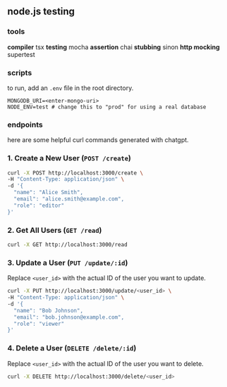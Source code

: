 ## node.js testing

### tools

**compiler** tsx
**testing** mocha
**assertion** chai
**stubbing** sinon
**http mocking** supertest

### scripts

to run, add an `.env` file in the root directory.

```env
MONGODB_URI=<enter-mongo-uri>
NODE_ENV=test # change this to "prod" for using a real database
```

### endpoints

here are some helpful curl commands generated with chatgpt.

### 1. **Create a New User (`POST /create`)**
```bash
curl -X POST http://localhost:3000/create \
-H "Content-Type: application/json" \
-d '{
  "name": "Alice Smith",
  "email": "alice.smith@example.com",
  "role": "editor"
}'
```

### 2. **Get All Users (`GET /read`)**
```bash
curl -X GET http://localhost:3000/read
```

### 3. **Update a User (`PUT /update/:id`)**
Replace `<user_id>` with the actual ID of the user you want to update.

```bash
curl -X PUT http://localhost:3000/update/<user_id> \
-H "Content-Type: application/json" \
-d '{
  "name": "Bob Johnson",
  "email": "bob.johnson@example.com",
  "role": "viewer"
}'
```

### 4. **Delete a User (`DELETE /delete/:id`)**
Replace `<user_id>` with the actual ID of the user you want to delete.

```bash
curl -X DELETE http://localhost:3000/delete/<user_id>
```